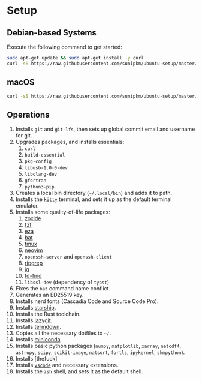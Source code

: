 # Setup
## Debian-based Systems
Execute the following command to get started:
```sh
sudo apt-get update && sudo apt-get install -y curl
curl -sS https://raw.githubusercontent.com/sunipkm/ubuntu-setup/master/bootstrap.sh | bash
```

## macOS
```sh
curl -sS https://raw.githubusercontent.com/sunipkm/ubuntu-setup/master/bootstrap.sh | bash
```

## Operations
1. Installs `git` and `git-lfs`, then sets up global commit email and username for git.
2. Upgrades packages, and installs essentials:
   1. `curl`
   2. `build-essential`
   3. `pkg-config`
   4. `libusb-1.0-0-dev`
   5. `libclang-dev`
   6. `gfortran`
   7. `python3-pip`
3. Creates a local bin directory (`~/.local/bin`) and adds it to path.
4. Installs the [`kitty`](https://sw.kovidgoyal.net/kitty/) terminal, and sets it up as the default terminal emulator.
5. Installs some quality-of-life packages:
   1. [zoxide](https://github.com/ajeetdsouza/zoxide)
   2. [fzf](https://github.com/junegunn/fzf)
   3. [eza](https://github.com/eza-community/eza)
   4. [bat](https://github.com/sharkdp/bat)
   5. [tmux](https://github.com/tmux/tmux/wiki)
   6. [neovim](https://neovim.io/)
   7. `openssh-server` and `openssh-client`
   8. [ripgrep](https://github.com/BurntSushi/ripgrep)
   9. [jq](https://jqlang.org/)
   10. [fd-find](https://github.com/sharkdp/fd)
   11. `libssl-dev` (dependency of `typst`)
6.  Fixes the `bat` command name conflict.
7.  Generates an ED25519 key.
8.  Installs nerd fonts (Cascadia Code and Source Code Pro).
9.  Installs [starship](https://starship.rs/).
10. Installs the Rust toolchain.
11. Installs [lazygit](https://github.com/jesseduffield/lazygit).
12. Installs [termdown](https://github.com/trehn/termdown).
13. Copies all the necessary dotfiles to `~/`.
14. Installs [miniconda](https://docs.anaconda.com/miniconda/).
15. Installs basic python packages (`numpy`, `matplotlib`, `xarray`, `netcdf4`, `astropy`, `scipy`, `scikit-image`, `natsort`, `fortls`, `ipykernel`, `skmpython`).
16. Installs [thefuck]
17. Installs [`vscode`](https://code.visualstudio.com/) and necessary extensions.
18. Installs the `zsh` shell, and sets it as the default shell.
